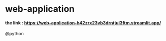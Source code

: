 # web-application
#### the link : https://web-application-h42zrx23vb3drntjul3ftm.streamlit.app/

@python
